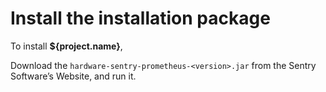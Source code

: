 # Install the installation package

To install **${project.name}**, 

Download the ```hardware-sentry-prometheus-<version>.jar``` from the Sentry Software’s Website, and run it.